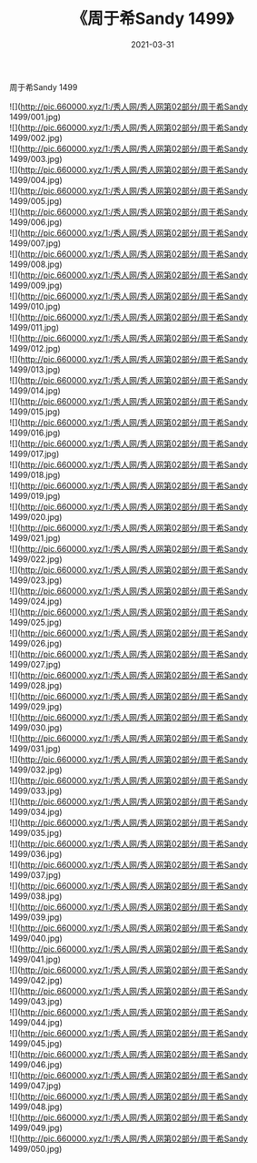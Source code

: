 ﻿---
layout: post
title:  《周于希Sandy 1499》
date:   2021-03-31
img: http://pic.660000.xyz/1:/秀人网/秀人网第02部分/周于希Sandy 1499/000.jpg
categories: [美女, 清纯, 唯美]
---

周于希Sandy 1499

  ![](http://pic.660000.xyz/1:/秀人网/秀人网第02部分/周于希Sandy 1499/001.jpg) <br> ![](http://pic.660000.xyz/1:/秀人网/秀人网第02部分/周于希Sandy 1499/002.jpg) <br> ![](http://pic.660000.xyz/1:/秀人网/秀人网第02部分/周于希Sandy 1499/003.jpg) <br> ![](http://pic.660000.xyz/1:/秀人网/秀人网第02部分/周于希Sandy 1499/004.jpg) <br> ![](http://pic.660000.xyz/1:/秀人网/秀人网第02部分/周于希Sandy 1499/005.jpg) <br> ![](http://pic.660000.xyz/1:/秀人网/秀人网第02部分/周于希Sandy 1499/006.jpg) <br> ![](http://pic.660000.xyz/1:/秀人网/秀人网第02部分/周于希Sandy 1499/007.jpg) <br> ![](http://pic.660000.xyz/1:/秀人网/秀人网第02部分/周于希Sandy 1499/008.jpg) <br> ![](http://pic.660000.xyz/1:/秀人网/秀人网第02部分/周于希Sandy 1499/009.jpg) <br> ![](http://pic.660000.xyz/1:/秀人网/秀人网第02部分/周于希Sandy 1499/010.jpg) <br> ![](http://pic.660000.xyz/1:/秀人网/秀人网第02部分/周于希Sandy 1499/011.jpg) <br> ![](http://pic.660000.xyz/1:/秀人网/秀人网第02部分/周于希Sandy 1499/012.jpg) <br> ![](http://pic.660000.xyz/1:/秀人网/秀人网第02部分/周于希Sandy 1499/013.jpg) <br> ![](http://pic.660000.xyz/1:/秀人网/秀人网第02部分/周于希Sandy 1499/014.jpg) <br> ![](http://pic.660000.xyz/1:/秀人网/秀人网第02部分/周于希Sandy 1499/015.jpg) <br> ![](http://pic.660000.xyz/1:/秀人网/秀人网第02部分/周于希Sandy 1499/016.jpg) <br> ![](http://pic.660000.xyz/1:/秀人网/秀人网第02部分/周于希Sandy 1499/017.jpg) <br> ![](http://pic.660000.xyz/1:/秀人网/秀人网第02部分/周于希Sandy 1499/018.jpg) <br> ![](http://pic.660000.xyz/1:/秀人网/秀人网第02部分/周于希Sandy 1499/019.jpg) <br> ![](http://pic.660000.xyz/1:/秀人网/秀人网第02部分/周于希Sandy 1499/020.jpg) <br> ![](http://pic.660000.xyz/1:/秀人网/秀人网第02部分/周于希Sandy 1499/021.jpg) <br> ![](http://pic.660000.xyz/1:/秀人网/秀人网第02部分/周于希Sandy 1499/022.jpg) <br> ![](http://pic.660000.xyz/1:/秀人网/秀人网第02部分/周于希Sandy 1499/023.jpg) <br> ![](http://pic.660000.xyz/1:/秀人网/秀人网第02部分/周于希Sandy 1499/024.jpg) <br> ![](http://pic.660000.xyz/1:/秀人网/秀人网第02部分/周于希Sandy 1499/025.jpg) <br> ![](http://pic.660000.xyz/1:/秀人网/秀人网第02部分/周于希Sandy 1499/026.jpg) <br> ![](http://pic.660000.xyz/1:/秀人网/秀人网第02部分/周于希Sandy 1499/027.jpg) <br> ![](http://pic.660000.xyz/1:/秀人网/秀人网第02部分/周于希Sandy 1499/028.jpg) <br> ![](http://pic.660000.xyz/1:/秀人网/秀人网第02部分/周于希Sandy 1499/029.jpg) <br> ![](http://pic.660000.xyz/1:/秀人网/秀人网第02部分/周于希Sandy 1499/030.jpg) <br> ![](http://pic.660000.xyz/1:/秀人网/秀人网第02部分/周于希Sandy 1499/031.jpg) <br> ![](http://pic.660000.xyz/1:/秀人网/秀人网第02部分/周于希Sandy 1499/032.jpg) <br> ![](http://pic.660000.xyz/1:/秀人网/秀人网第02部分/周于希Sandy 1499/033.jpg) <br> ![](http://pic.660000.xyz/1:/秀人网/秀人网第02部分/周于希Sandy 1499/034.jpg) <br> ![](http://pic.660000.xyz/1:/秀人网/秀人网第02部分/周于希Sandy 1499/035.jpg) <br> ![](http://pic.660000.xyz/1:/秀人网/秀人网第02部分/周于希Sandy 1499/036.jpg) <br> ![](http://pic.660000.xyz/1:/秀人网/秀人网第02部分/周于希Sandy 1499/037.jpg) <br> ![](http://pic.660000.xyz/1:/秀人网/秀人网第02部分/周于希Sandy 1499/038.jpg) <br> ![](http://pic.660000.xyz/1:/秀人网/秀人网第02部分/周于希Sandy 1499/039.jpg) <br> ![](http://pic.660000.xyz/1:/秀人网/秀人网第02部分/周于希Sandy 1499/040.jpg) <br> ![](http://pic.660000.xyz/1:/秀人网/秀人网第02部分/周于希Sandy 1499/041.jpg) <br> ![](http://pic.660000.xyz/1:/秀人网/秀人网第02部分/周于希Sandy 1499/042.jpg) <br> ![](http://pic.660000.xyz/1:/秀人网/秀人网第02部分/周于希Sandy 1499/043.jpg) <br> ![](http://pic.660000.xyz/1:/秀人网/秀人网第02部分/周于希Sandy 1499/044.jpg) <br> ![](http://pic.660000.xyz/1:/秀人网/秀人网第02部分/周于希Sandy 1499/045.jpg) <br> ![](http://pic.660000.xyz/1:/秀人网/秀人网第02部分/周于希Sandy 1499/046.jpg) <br> ![](http://pic.660000.xyz/1:/秀人网/秀人网第02部分/周于希Sandy 1499/047.jpg) <br> ![](http://pic.660000.xyz/1:/秀人网/秀人网第02部分/周于希Sandy 1499/048.jpg) <br> ![](http://pic.660000.xyz/1:/秀人网/秀人网第02部分/周于希Sandy 1499/049.jpg) <br> ![](http://pic.660000.xyz/1:/秀人网/秀人网第02部分/周于希Sandy 1499/050.jpg) <br>